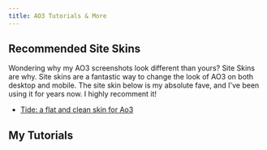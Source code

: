 ```yaml
---
title: AO3 Tutorials & More
---
```


## Recommended Site Skins

Wondering why my AO3 screenshots look different than yours? Site Skins are why.
Site skins are a fantastic way to change the look of AO3 on both desktop and
mobile. The site skin below is my absolute fave, and I've been using it for
years now. I highly recomment it!

- [Tide: a flat and clean skin for Ao3](https://archiveofourown.org/works/32660914)

## My Tutorials

<DocCardList />
